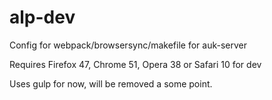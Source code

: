 # alp-dev

Config for webpack/browsersync/makefile for auk-server

Requires Firefox 47, Chrome 51, Opera 38 or Safari 10 for dev

Uses gulp for now, will be removed a some point.
